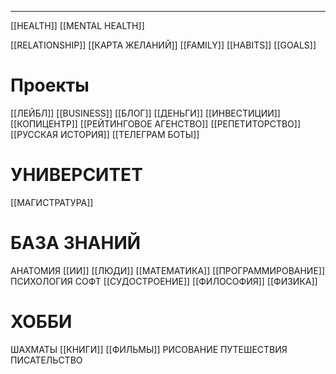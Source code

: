 * * *

[[HEALTH]]
[[MENTAL HEALTH]]

[[RELATIONSHIP]]
[[КАРТА ЖЕЛАНИЙ]]
[[FAMILY]]
[[HABITS]]
[[GOALS]]

# Проекты
[[ЛЕЙБЛ]]
[[BUSINESS]]
[[БЛОГ]]
[[ДЕНЬГИ]]
[[ИНВЕСТИЦИИ]]
[[КОПИЦЕНТР]]
[[РЕЙТИНГОВОЕ АГЕНСТВО]]
[[РЕПЕТИТОРСТВО]]
[[РУССКАЯ ИСТОРИЯ]]
[[ТЕЛЕГРАМ БОТЫ]]
# УНИВЕРСИТЕТ
[[МАГИСТРАТУРА]]

# БАЗА ЗНАНИЙ
АНАТОМИЯ
[[ИИ]]
[[ЛЮДИ]]
[[МАТЕМАТИКА]]
[[ПРОГРАММИРОВАНИЕ]]
ПСИХОЛОГИЯ
СОФТ
[[СУДОСТРОЕНИЕ]]
[[ФИЛОСОФИЯ]]
[[ФИЗИКА]]
# ХОББИ
ШАХМАТЫ
[[КНИГИ]]
[[ФИЛЬМЫ]]
РИСОВАНИЕ
ПУТЕШЕСТВИЯ
ПИСАТЕЛЬСТВО


